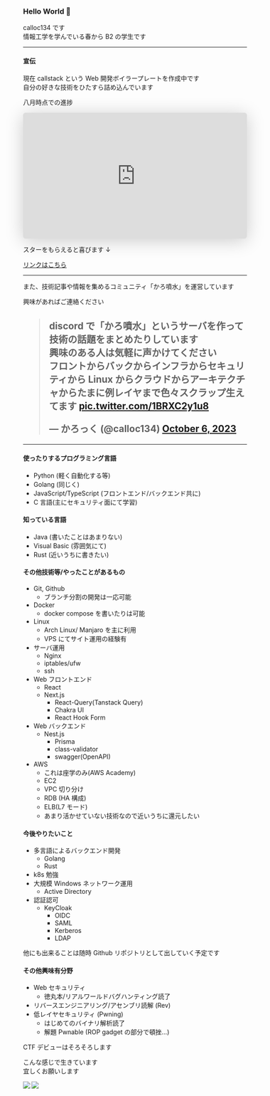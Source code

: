 ### Hello World 👋

calloc134 です  
情報工学を学んでいる春から B2 の学生です

---

#### 宣伝

現在 callstack という Web 開発ボイラープレートを作成中です  
自分の好きな技術をひたすら詰め込んでいます

八月時点での進捗

<iframe class="speakerdeck-iframe" style="border: 0px; background: rgba(0, 0, 0, 0.1) padding-box; margin: 0px; padding: 0px; border-radius: 6px; box-shadow: rgba(0, 0, 0, 0.2) 0px 5px 40px; width: 100%; height: auto; aspect-ratio: 560 / 315;" frameborder="0" src="https://speakerdeck.com/player/d72d72ac301b4f5b96d77bae6e6c48f5" title="【Web開発】モノリポボイラープレートを趣味でゴリゴリ作成した話" allowfullscreen="true" data-ratio="1.7777777777777777"></iframe>

スターをもらえると喜びます ↓

[リンクはこちら](https://github.com/calloc134/callstack)

---

また、技術記事や情報を集めるコミュニティ「かろ噴水」を運営しています

興味があればご連絡ください

## <blockquote class="twitter-tweet"><p lang="ja" dir="ltr">discord で「かろ噴水」というサーバを作って技術の話題をまとめたりしています<br>興味のある人は気軽に声かけてください<br>フロントからバックからインフラからセキュリティから Linux からクラウドからアーキテクチャからたまに例レイヤまで色々スクラップ生えてます <a href="https://t.co/1BRXC2y1u8">pic.twitter.com/1BRXC2y1u8</a></p>&mdash; かろっく (@calloc134) <a href="https://twitter.com/calloc134/status/1710308066556604566?ref_src=twsrc%5Etfw">October 6, 2023</a></blockquote> <script async src="https://platform.twitter.com/widgets.js" charset="utf-8"></script>

---

#### 使ったりするプログラミング言語

- Python (軽く自動化する等)
- Golang (同じく)
- JavaScript/TypeScript (フロントエンド/バックエンド共に)
- C 言語(主にセキュリティ面にて学習)

#### 知っている言語

- Java (書いたことはあまりない)
- Visual Basic (雰囲気にて)
- Rust (近いうちに書きたい)

#### その他技術等/やったことがあるもの

- Git, Github
  - ブランチ分割の開発は一応可能
- Docker
  - docker compose を書いたりは可能
- Linux
  - Arch Linux/ Manjaro を主に利用
  - VPS にてサイト運用の経験有
- サーバ運用
  - Nginx
  - iptables/ufw
  - ssh
- Web フロントエンド
  - React
  - Next.js
    - React-Query(Tanstack Query)
    - Chakra UI
    - React Hook Form
- Web バックエンド
  - Nest.js
    - Prisma
    - class-validator
    - swagger(OpenAPI)
- AWS
  - これは座学のみ(AWS Academy)
  - EC2
  - VPC 切り分け
  - RDB (HA 構成)
  - ELB(L7 モード)
  - あまり活かせていない技術なので近いうちに還元したい

#### 今後やりたいこと

- 多言語によるバックエンド開発
  - Golang
  - Rust
- k8s 勉強
- 大規模 Windows ネットワーク運用
  - Active Directory
- 認証認可
  - KeyCloak
    - OIDC
    - SAML
    - Kerberos
    - LDAP

他にも出来ることは随時 Github リポジトリとして出していく予定です

#### その他興味有分野

- Web セキュリティ
  - 徳丸本/リアルワールドバグハンティング読了
- リバースエンジニアリング/アセンブリ読解 (Rev)
- 低レイヤセキュリティ (Pwning)
  - はじめてのバイナリ解析読了
  - 解題 Pwnable (ROP gadget の部分で頓挫…)

CTF デビューはそろそろします

こんな感じで生きています  
宜しくお願いします

<a href="https://github.com/anuraghazra/github-readme-stats">
  <img align="left" src="https://github-readme-stats.vercel.app/api?username=calloc134&count_private=true&show_icons=true" />
</a>
<a href="https://github.com/anuraghazra/github-readme-stats">
  <img align="left" src="https://github-readme-stats.vercel.app/api/top-langs/?username=calloc134" />
</a>

